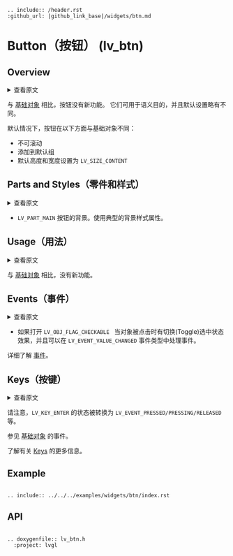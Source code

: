 ```eval_rst
.. include:: /header.rst 
:github_url: |github_link_base|/widgets/btn.md
```
# Button（按钮） (lv_btn)

## Overview

<details>
<summary>查看原文</summary>
<p>

Buttons have no new features compared to the [Base object](/widgets/obj). They are usuful for semantic purposes and have slightly different default settings.

Buttons, by default, differ from Base object in the following ways:
- Not scrollable
- Added to the default group
- Default height and width set to `LV_SIZE_CONTENT`

</p>
</details>

与 [基础对象](/widgets/obj) 相比，按钮没有新功能。 它们可用于语义目的，并且默认设置略有不同。

默认情况下，按钮在以下方面与基础对象不同：

- 不可滚动
- 添加到默认组
- 默认高度和宽度设置为 `LV_SIZE_CONTENT`

## Parts and Styles（零件和样式）

<details>
<summary>查看原文</summary>
<p>

- `LV_PART_MAIN` The background of the button. Uses the typical background style properties.

</p>
</details>

- `LV_PART_MAIN` 按钮的背景。使用典型的背景样式属性。

## Usage（用法）

<details>
<summary>查看原文</summary>
<p>

There are no new features compared to [Base object](/widgets/obj).

</p>
</details>

与 [基础对象](/widgets/obj) 相比，没有新功能。

## Events（事件）

<details>
<summary>查看原文</summary>
<p>

- `LV_EVENT_VALUE_CHANGED` when the `LV_OBJ_FLAG_CHECKABLE` flag is enabled and the object is clicked. The event happens on transition to/from the checked state.


Learn more about [Events](/overview/event).

</p>
</details>

- 如果打开 `LV_OBJ_FLAG_CHECKABLE ` 当对象被点击时有切换(Toggle)选中状态效果，并且可以在 `LV_EVENT_VALUE_CHANGED` 事件类型中处理事件。


详细了解 [事件](/overview/event)。


## Keys（按键）

<details>
<summary>查看原文</summary>
<p>

Note that the state of `LV_KEY_ENTER` is translated to `LV_EVENT_PRESSED/PRESSING/RELEASED` etc.

See the events of the [Base object](/widgets/obj) too.

Learn more about [Keys](/overview/indev).

</p>
</details>

请注意，`LV_KEY_ENTER` 的状态被转换为 `LV_EVENT_PRESSED/PRESSING/RELEASED` 等。

参见 [基础对象](/widgets/obj) 的事件。

了解有关 [Keys](/overview/indev) 的更多信息。

## Example
```eval_rst

.. include:: ../../../examples/widgets/btn/index.rst

```

## API

```eval_rst

.. doxygenfile:: lv_btn.h
  :project: lvgl

```
